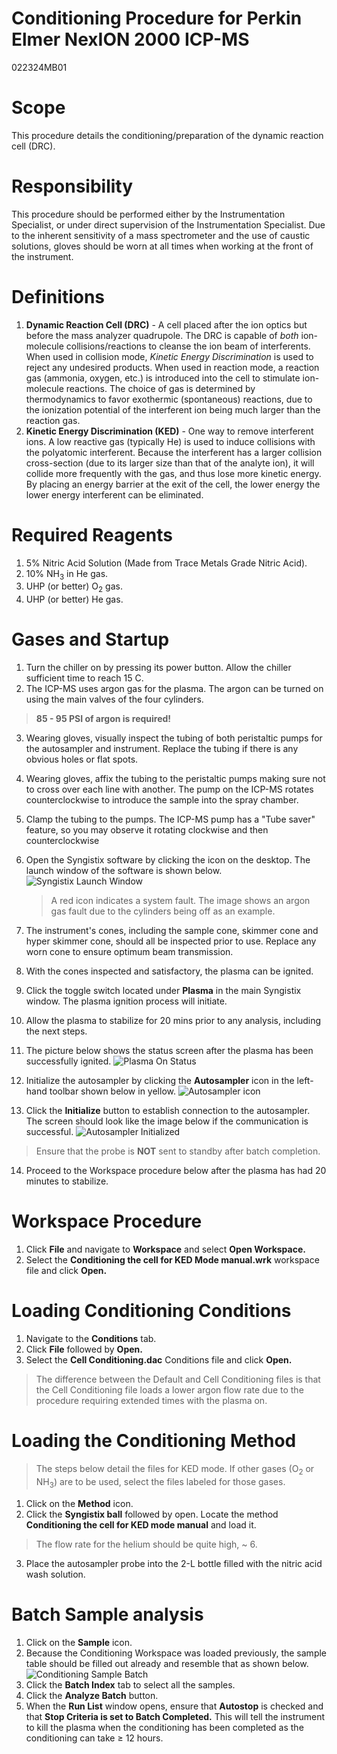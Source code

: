 # Conditioning Procedure for Perkin Elmer NexION 2000 ICP-MS
022324MB01
# Scope
This procedure details the conditioning/preparation of the dynamic reaction cell (DRC).
# Responsibility
This procedure should be performed either by the Instrumentation Specialist, or under direct supervision of the Instrumentation Specialist.  Due to the inherent sensitivity of a mass spectrometer and the use of caustic solutions, gloves should be worn at all times when working at the front of the instrument.

# Definitions
1. **Dynamic Reaction Cell (DRC)** - A cell placed after the ion optics but before the mass analyzer quadrupole.  The DRC is capable of <i> both </i> ion-molecule collisions/reactions to cleanse the ion beam of interferents.  When used in collision mode,<i> Kinetic Energy Discrimination </i> is used to reject any undesired products.  When used in reaction mode, a reaction gas (ammonia, oxygen, etc.) is introduced into the cell to stimulate ion-molecule reactions.  The choice of gas is determined by thermodynamics to favor exothermic (spontaneous) reactions, due to the ionization potential of the interferent ion being much larger than the reaction gas.
1. **Kinetic Energy Discrimination (KED)** - One way to remove interferent ions.  A low reactive gas (typically He) is used to induce collisions with the polyatomic interferent.  Because the interferent has a larger collision cross-section (due to its larger size than that of the analyte ion), it will collide more frequently with the gas, and thus lose more kinetic energy.  By placing an energy barrier at the exit of the cell, the lower energy the lower energy interferent can be eliminated.

# Required Reagents
1. 5% Nitric Acid Solution (Made from Trace Metals Grade Nitric Acid).
1. 10% NH<sub>3</sub> in He gas.
1. UHP (or better) O<sub>2</sub> gas.
1. UHP (or better) He gas.

# Gases and Startup
1. Turn the chiller on by pressing its power button.  Allow the chiller sufficient time to reach 15 C.
1. The ICP-MS uses argon gas for the plasma.  The argon can be turned on using the main valves of the four cylinders.

  >**85 - 95 PSI of argon is required!**

3. Wearing gloves, visually inspect the tubing of both peristaltic pumps for the autosampler and instrument.  Replace the tubing if there is any obvious holes or flat spots.
4. Wearing gloves, affix the tubing to the peristaltic pumps making sure not to cross over each line with another.  The pump on the ICP-MS rotates counterclockwise to introduce the sample into the spray chamber.
5. Clamp the tubing to the pumps.  The ICP-MS pump has a "Tube saver" feature, so you may observe it rotating clockwise and then counterclockwise
6. Open the Syngistix software by clicking the icon on the desktop.  The launch window of the software is shown below.
      ![Syngistix Launch Window](Syngistixmainscreen.png)
      > A red icon indicates a system fault.  The image shows an argon gas fault due to the cylinders being off as an example.

1. The instrument's cones, including the sample cone, skimmer cone and hyper skimmer cone, should all be inspected prior to use.  Replace any worn cone to ensure optimum beam transmission.
1. With the cones inspected and satisfactory, the plasma can be ignited.
1. Click the toggle switch located under **Plasma** in the main Syngistix window.  The plasma ignition process will initiate.
1. Allow the plasma to stabilize for 20 mins prior to any analysis, including the next steps.
1. The picture below shows the status screen after the plasma has been successfully ignited.
      ![Plasma On Status](plasmaonstatus.png)
1. Initialize the autosampler by clicking the **Autosampler** icon in the left-hand toolbar shown below in yellow.
      ![Autosampler icon](syngistixlefttoolbarautosamplerhighlighted.png)
1. Click the **Initialize** button to establish connection to the autosampler.  The screen should look like the image below if the communication is successful.
      ![Autosampler Initialized](syngistixautosamplerinitialized.png)
>Ensure that the probe is **NOT** sent to standby after batch completion.

14. Proceed to the Workspace procedure below after the plasma has had 20 minutes to stabilize.
<div style="page-break-after: always;"></div>

# Workspace Procedure
1. Click **File** and navigate to **Workspace** and select **Open Workspace.**
1. Select the **Conditioning the cell for KED Mode manual.wrk** workspace file and click **Open.**

# Loading Conditioning Conditions
1. Navigate to the **Conditions** tab.
1. Click **File** followed by **Open.**
1. Select the **Cell Conditioning.dac** Conditions file and click **Open.**
>The difference between the Default and Cell Conditioning files is that the Cell Conditioning file loads a lower argon flow rate due to the procedure requiring extended times with the plasma on.

# Loading the Conditioning Method
>The steps below detail the files for KED mode.  If other gases (O<sub>2</sub> or NH<sub>3</sub>) are to be used, select the files labeled for those gases.


1. Click on the **Method** icon.
1. Click the **Syngistix ball** followed by open.  Locate the method **Conditioning the cell for KED mode manual** and load it.
>The flow rate for the helium should be quite high, ~ 6.

3. Place the autosampler probe into the 2-L bottle filled with the nitric acid wash solution.

# Batch Sample analysis
1. Click on the **Sample** icon.
1. Because the Conditioning Workspace was loaded previously, the sample table should be filled out already and resemble that as shown below.
      ![Conditioning Sample Batch](conditioningsamplebatch.png)
1. Click the **Batch Index** tab to select all the samples.
1. Click the **Analyze Batch** button.
1. When the **Run List** window opens, ensure that **Autostop** is checked and that **Stop Criteria is set to Batch Completed.**  This will tell the instrument to kill the plasma when the conditioning has been completed as the conditioning can take ≥ 12 hours.
